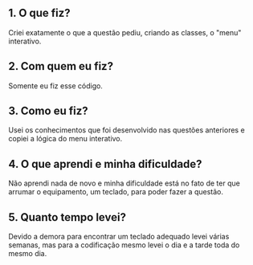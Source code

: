 ## 1. O que fiz?

Criei exatamente o que a questão pediu, criando as classes, o "menu" interativo.

## 2. Com quem eu fiz?

Somente eu fiz esse código.

## 3. Como eu fiz?

Usei os conhecimentos que foi desenvolvido nas questões anteriores e copiei a lógica do menu interativo.

## 4. O que aprendi e minha dificuldade?

Não aprendi nada de novo e minha dificuldade está no fato de ter que arrumar o equipamento, um teclado, para poder fazer a questão.

## 5. Quanto tempo levei?

Devido a demora para encontrar um teclado adequado levei várias semanas, mas para a codificação mesmo levei o dia e a tarde toda do mesmo dia.
